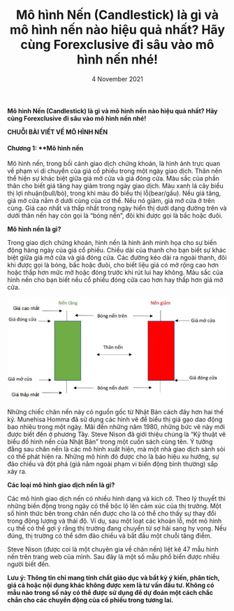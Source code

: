 ﻿---
title: Mô hình Nến (Candlestick) là gì và mô hình nến nào hiệu quả nhất? Hãy cùng Forexclusive đi sâu vào mô hình nến nhé!
date: 4 November 2021
description: I am a description of a great article
img: /images/article/Chapter_1_Whats_candlestick_pattern_And_what_are_the_types_of_candlestick_trading_patterns.jpg
alt: Mô hình Nến (Candlestick) là gì và mô hình nến nào hiệu quả nhất? Hãy cùng Forexclusive đi sâu vào mô hình nến nhé!
tags: 
  - Hashtag 1
  - Hashtag 2
  - Hashtag 3
  - Hashtag 4
  - Hashtag 5
  - Hashtag 6
---

**Mô hình Nến (Candlestick) là gì và mô hình nến nào hiệu quả nhất? Hãy cùng Forexclusive đi sâu vào mô hình nến nhé!**

**CHUỖI BÀI VIẾT VỀ MÔ HÌNH NẾN**

#### Chương 1: **Mô hình nến

Mô hình nến, trong bối cảnh giao dịch chứng khoán, là hình ảnh trực quan về phạm vi di chuyển của giá cổ phiếu trong một ngày giao dịch. Thân nến thể hiện sự khác biệt giữa giá mở cửa và giá đóng cửa. Màu sắc của phần thân cho biết giá tăng hay giảm trong ngày giao dịch. Màu xanh lá cây biểu thị lợi nhuận(bull/bò), trong khi màu đỏ biểu thị lỗ(bear/gấu). Nếu giá tăng, giá mở cửa nằm ở dưới cùng của cơ thể. Nếu nó giảm, giá mở cửa ở trên cùng. Giá cao nhất và thấp nhất trong ngày hiển thị dưới dạng đường trên và dưới thân nến hay còn gọi là “bóng nến”, đôi khi được gọi là bấc hoặc đuôi.

**Mô hình nến là gì?**

Trong giao dịch chứng khoán, hình nến là hình ảnh minh họa cho sự biến động hàng ngày của giá cổ phiếu. Chiều dài của thanh cho bạn biết sự khác biệt giữa giá mở cửa và giá đóng cửa. Các đường kéo dài ra ngoài thanh, đôi khi được gọi là bóng, bấc hoặc đuôi, cho biết liệu giá có mở rộng cao hơn hoặc thấp hơn mức mở hoặc đóng trước khi rút lui hay không. Màu sắc của hình nến cho bạn biết nếu cổ phiếu đóng cửa cao hơn hay thấp hơn giá mở cửa.

![](/images/article/Chapter_1_Whats_candlestick_pattern_And_what_are_the_types_of_candlestick_trading_patterns/1_vn.png)

Những chiếc chân nến này có nguồn gốc từ Nhật Bản cách đây hơn hai thế kỷ. Munehisa Homma đã sử dụng các hình vẽ để biểu thị giá gạo dao động bao nhiêu trong một ngày. Mãi đến những năm 1980, những bức vẽ này mới được biết đến ở phương Tây. Steve Nison đã giới thiệu chúng là “Kỹ thuật vẽ biểu đồ hình nến của Nhật Bản” trong một cuốn sách cùng tên. Ý tưởng đằng sau chân nến là các mô hình xuất hiện, mà một nhà giao dịch sành sỏi có thể phát hiện ra. Những mô hình đó được cho là báo hiệu xu hướng, sự đảo chiều và đột phá (giá nằm ngoài phạm vi biến động bình thường) sắp xảy ra.

**Các loại mô hình giao dịch nến là gì?**

Các mô hình giao dịch nến có nhiều hình dạng và kích cỡ. Theo lý thuyết thì những biến động trong ngày có thể bộc lộ lên cảm xúc của thị trường. Một số hình thức bên trong chân nến được cho là có thể cho thấy sự thay đổi trong động lượng và thái độ. Ví dụ, sau một loạt các khoản lỗ, một mô hình cụ thể có thể gợi ý rằng thị trường đang chuyển từ sợ hãi sang hy vọng. Nếu đúng, thị trường có thể sớm đảo chiều và bắt đầu một chuỗi tăng điểm.

Steve Nison (được coi là một chuyên gia về chân nến) liệt kê 47 mẫu hình nến trên trang web của mình. Sau đây là một số mẫu phổ biến được nhiều người biết đến.

**Lưu ý: Thông tin chỉ mang tính chất giáo dục và bất kỳ ý kiến, phân tích, giá cả hoặc nội dung khác không được xem là tư vấn đầu tư. Không có mẫu nào trong số này có thể được sử dụng để dự đoán một cách chắc chắn cho các chuyển động của cổ phiếu trong tương lai.**